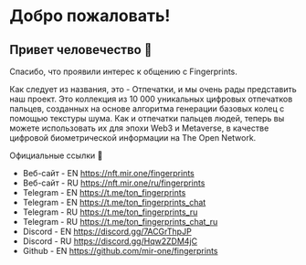 # Добро пожаловать!

## Привет человечество 👋
Спасибо, что проявили интерес к общению с Fingerprints.

Как следует из названия, это - Отпечатки, и мы очень рады представить наш проект. Это коллекция из 10 000 уникальных цифровых отпечатков пальцев, созданных на основе алгоритма генерации базовых колец с помощью текстуры шума. Как и отпечатки пальцев людей, теперь вы можете использовать их для эпохи Web3 и Metaverse, в качестве цифровой биометрической информации на The Open Network.

Официальные ссылки 🔗
* Веб-сайт - EN https://nft.mir.one/fingerprints
* Веб-сайт - RU https://nft.mir.one/ru/fingerprints
* Telegram - EN https://t.me/ton_fingerprints
* Telegram - EN https://t.me/ton_fingerprints_chat
* Telegram - RU https://t.me/ton_fingerprints_ru
* Telegram - RU https://t.me/ton_fingerprints_chat_ru
* Discord - EN https://discord.gg/7ACGrThpJP
* Discord - RU https://discord.gg/Hqw2ZDM4jC
* Github - EN https://github.com/mir-one/fingerprints